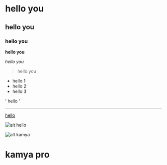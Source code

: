 # hello you
## hello you 
### hello you


**hello you**

*hello you*
>hello you
- hello 1
- hello 2
- hello 3

' hello '

---
[hello](https://www.markdownguide.org/cheat-sheet/)

![alt hello](https://www.markdownguide.org/cheat-sheet/)


![alt kamya](https://www.google.com/search?q=java&oq=&aqs=chrome.3.69i59i450l8.167450082j0j1&sourceid=chrome&ie=UTF-8)


# kamya pro
